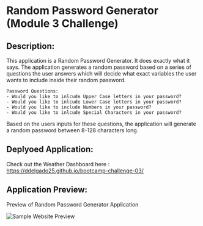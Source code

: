 # Random Password Generator (Module 3 Challenge)

## Description:

This application is a Random Password Generator. It does exactly what it says. The application generates a random password based on a series of questions the user answers which will decide what exact variables the user wants to include inside their random password. 

    Password Questions:
    - Would you like to inlcude Upper Case letters in your password?
    - Would you like to inlcude Lower Case letters in your password?
    - Would you like to include Numbers in your password?
    - Would you like to inlcude Special Characters in your password?

Based on the users inputs for these questions, the application will generate a random password between 8-128 characters long.

## Deplyoed Application:

Check out the Weather Dashboard here : https://ddelgado25.github.io/bootcamp-challenge-03/


## Application Preview:

Preview of Random Password Generator Application

![Sample Website Preview](/Assets/images/Application-Demo.gif)